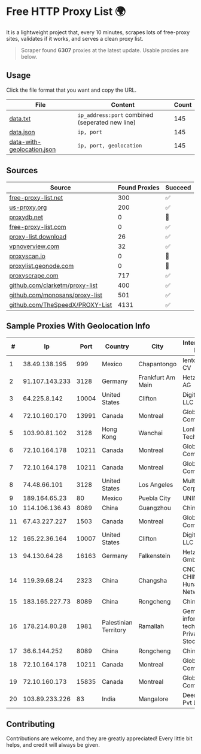
# Free HTTP Proxy List 🌍

It is a lightweight project that, every 10 minutes, scrapes lots of free-proxy sites, validates if it works, and serves a clean proxy list.


> Scraper found **6307** proxies at the latest update. Usable proxies are below.

## Usage

Click the file format that you want and copy the URL.


|File|Content|Count|
|----|-------|-----|
|[data.txt](https://raw.githubusercontent.com/themiralay/Proxy-List-World/master/data.txt)|`ip_address:port` combined (seperated new line)|145|
|[data.json](https://raw.githubusercontent.com/themiralay/Proxy-List-World/master/data.json)|`ip, port`|145|
|[data-with-geolocation.json](https://raw.githubusercontent.com/themiralay/Proxy-List-World/master/data-with-geolocation.json)|`ip, port, geolocation`|145|

## Sources

|Source|Found Proxies|Succeed|
|------|-------------|-------|
|[free-proxy-list.net](https://free-proxy-list.net)|300|✅|
|[us-proxy.org](https://www.us-proxy.org)|200|✅|
|[proxydb.net](http://proxydb.net)|0|🚫|
|[free-proxy-list.com](https://free-proxy-list.com/?page=&port=&type%5B%5D=http&type%5B%5D=https&up_time=0&search=Search)|0|✅|
|[proxy-list.download](https://www.proxy-list.download/HTTP)|26|✅|
|[vpnoverview.com](https://vpnoverview.com/privacy/anonymous-browsing/free-proxy-servers)|32|✅|
|[proxyscan.io](https://www.proxyscan.io)|0|🚫|
|[proxylist.geonode.com](https://proxylist.geonode.com/api/proxy-list?limit=300&page=1&sort_by=lastChecked&sort_type=desc&protocols=http,https)|0|🚫|
|[proxyscrape.com](https://api.proxyscrape.com/v2/?request=displayproxies&protocol=http&timeout=10000&country=all&ssl=all&anonymity=all)|717|✅|
|[github.com/clarketm/proxy-list](https://raw.githubusercontent.com/clarketm/proxy-list/master/proxy-list-raw.txt)|400|✅|
|[github.com/monosans/proxy-list](https://raw.githubusercontent.com/monosans/proxy-list/main/proxies/http.txt)|501|✅|
|[github.com/TheSpeedX/PROXY-List](https://raw.githubusercontent.com/TheSpeedX/PROXY-List/master/http.txt)|4131|✅|


## Sample Proxies With Geolocation Info

|#|Ip|Port|Country|City|Internet Service Provider|
|-|--|----|-------|----|-------------------------|
|1|38.49.138.195|999|Mexico|Chapantongo|Ientc S De RL De CV|
|2|91.107.143.233|3128|Germany|Frankfurt Am Main|Hetzner Online AG|
|3|64.225.8.142|10004|United States|Clifton|DigitalOcean, LLC|
|4|72.10.160.170|13991|Canada|Montreal|GloboTech Communications|
|5|103.90.81.102|3128|Hong Kong|Wanchai|Lonlife Technology Co.|
|6|72.10.164.178|10211|Canada|Montreal|GloboTech Communications|
|7|72.10.164.178|10211|Canada|Montreal|GloboTech Communications|
|8|74.48.66.101|3128|United States|Los Angeles|Multacom Corporation|
|9|189.164.65.23|80|Mexico|Puebla City|UNINET|
|10|114.106.136.43|8089|China|Guangzhou|Chinanet|
|11|67.43.227.227|1503|Canada|Montreal|GloboTech Communications|
|12|165.22.36.164|10007|United States|Clifton|DigitalOcean, LLC|
|13|94.130.64.28|16163|Germany|Falkenstein|Hetzner Online GmbH|
|14|119.39.68.24|2323|China|Changsha|CNC Group CHINA169 Hunan Province Network|
|15|183.165.227.73|8089|China|Rongcheng|Chinanet|
|16|178.214.80.28|1981|Palestinian Territory|Ramallah|Gemzo information technology Private Joint-Stock company|
|17|36.6.144.252|8089|China|Rongcheng|Chinanet|
|18|72.10.164.178|10211|Canada|Montreal|GloboTech Communications|
|19|72.10.160.173|15835|Canada|Montreal|GloboTech Communications|
|20|103.89.233.226|83|India|Mangalore|Deenet Services Pvt Ltd|



## Contributing

Contributions are welcome, and they are greatly appreciated! Every
little bit helps, and credit will always be given.

